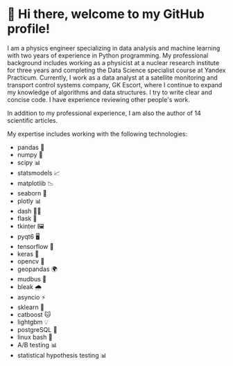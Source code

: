 
# 👋 Hi there, welcome to my GitHub profile! 

I am a physics engineer specializing in data analysis and machine learning with two years of experience in Python programming. My professional background includes working as a physicist at a nuclear research institute for three years and completing the Data Science specialist course at Yandex Practicum. Currently, I work as a data analyst at a satellite monitoring and transport control systems company, GK Escort, where I continue to expand my knowledge of algorithms and data structures.
I try to write clear and concise code. I have experience reviewing other people's work. 

In addition to my professional experience, I am also the author of 14 scientific articles.

My expertise includes working with the following technologies: 
- pandas 🐼 
- numpy 🔢 
- scipy 📊 
- statsmodels 📈 
- matplotlib 📉 
- seaborn 🌊 
- plotly 📊 
- dash 🏃‍♀️ 
- flask 🍶 
- tkinter 🖼️ 
- pyqt6 🖥️ 
- tensorflow 🤖 
- keras 🧠 
- opencv 📸 
- geopandas 🌍 
- mudbus 🌊 
- bleak 🌧️ 
- asyncio ⚡ 
- sklearn 🧮 
- catboost 🐱 
- lightgbm 💡 
- postgreSQL 🐘 
- linux bash 🐧 
- A/B testing 📊 
- statistical hypothesis testing 📊 



<!--
**IgorMitrofanov/IgorMitrofanov** is a ✨ _special_ ✨ repository because its `README.md` (this file) appears on your GitHub profile.

Here are some ideas to get you started:

- 🔭 I’m currently working on ...
- 🌱 I’m currently learning ...
- 👯 I’m looking to collaborate on ...
- 🤔 I’m looking for help with ...
- 💬 Ask me about ...
- 📫 How to reach me: ...
- 😄 Pronouns: ...
- ⚡ Fun fact: ...
-->
